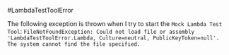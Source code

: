 #LambdaTestToolError

The following exception is thrown when I try to start the `Mock Lambda Test Tool`:
```FileNotFoundException: Could not load file or assembly 'LambdaTestToolError.Lambda, Culture=neutral, PublicKeyToken=null'. The system cannot find the file specified.```


